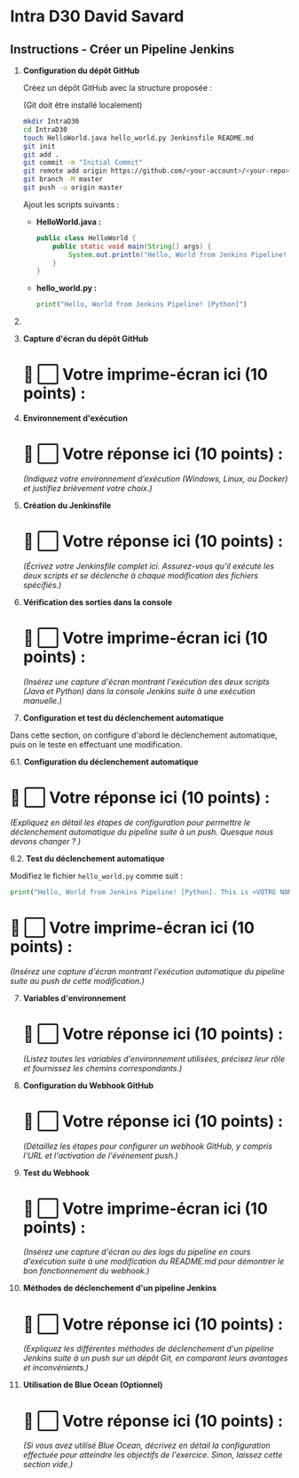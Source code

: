 # Intra D30 David Savard

## Instructions - Créer un Pipeline Jenkins

1. **Configuration du dépôt GitHub**

   Créez un dépôt GitHub avec la structure proposée :
   
   (Git doit être installé localement)

   ```bash
   mkdir IntraD30
   cd IntraD30
   touch HelloWorld.java hello_world.py Jenkinsfile README.md
   git init
   git add .
   git commit -m "Initial Commit"
   git remote add origin https://github.com/<your-account>/<your-repo>.git
   git branch -M master
   git push -u origin master
   ```

   Ajout les scripts suivants :

   - **HelloWorld.java :**
     ```java
     public class HelloWorld {
         public static void main(String[] args) {
             System.out.println("Hello, World from Jenkins Pipeline! [Java]");
         }
     }
     ```

   - **hello_world.py :**
     ```python
     print("Hello, World from Jenkins Pipeline! [Python]")
     ```
2.
3. **Capture d'écran du dépôt GitHub**

   # 📌 **⬜ Votre imprime-écran ici (10 points) :** 
  

4. **Environnement d'exécution**

   # 📌 **⬜ Votre réponse ici (10 points) :**  
   _(Indiquez votre environnement d'exécution (Windows, Linux, ou Docker) et justifiez brièvement votre choix.)_

5. **Création du Jenkinsfile**

   # 📌 **⬜ Votre réponse ici (10 points) :**  
   _(Écrivez votre Jenkinsfile complet ici. Assurez-vous qu'il exécute les deux scripts et se déclenche à chaque modification des fichiers spécifiés.)_

6. **Vérification des sorties dans la console**

   # 📌 **⬜ Votre imprime-écran ici (10 points) :** 
   _(Insérez une capture d'écran montrant l'exécution des deux scripts (Java et Python) dans la console Jenkins suite à une exécution manuelle.)_




7. **Configuration et test du déclenchement automatique**

Dans cette section, on configure d'abord le déclenchement automatique, puis on le teste en effectuant une modification.

   6.1. **Configuration du déclenchement automatique**

   # 📌 **⬜ Votre réponse ici (10 points) :**  
   _(Expliquez en détail les étapes de configuration pour permettre le déclenchement automatique du pipeline suite à un push. Quesque nous devons changer ? )_

   6.2. **Test du déclenchement automatique**
   
   Modifiez le fichier `hello_world.py` comme suit :
   ```python
   print("Hello, World from Jenkins Pipeline! [Python]. This is <VOTRE NOM COMPLET ICI>")
   ```

   # 📌 **⬜ Votre imprime-écran ici (10 points) :**  
   _(Insérez une capture d'écran montrant l'exécution automatique du pipeline suite au push de cette modification.)_





7. **Variables d'environnement**

   # 📌 **⬜ Votre réponse ici (10 points) :**  
   _(Listez toutes les variables d'environnement utilisées, précisez leur rôle et fournissez les chemins correspondants.)_

8. **Configuration du Webhook GitHub**

   # 📌 **⬜ Votre réponse ici (10 points) :**  
   _(Détaillez les étapes pour configurer un webhook GitHub, y compris l'URL et l'activation de l'événement push.)_

9. **Test du Webhook**

   # 📌 **⬜ Votre imprime-écran ici (10 points) :**  
   _(Insérez une capture d'écran ou des logs du pipeline en cours d'exécution suite à une modification du README.md pour démontrer le bon fonctionnement du webhook.)_

10. **Méthodes de déclenchement d'un pipeline Jenkins**

    # 📌 **⬜ Votre réponse ici (10 points) :**  
    _(Expliquez les différentes méthodes de déclenchement d'un pipeline Jenkins suite à un push sur un dépôt Git, en comparant leurs avantages et inconvénients.)_

11. **Utilisation de Blue Ocean (Optionnel)**

    # 📌 **⬜ Votre réponse ici (10 points) :**  
    _(Si vous avez utilisé Blue Ocean, décrivez en détail la configuration effectuée pour atteindre les objectifs de l'exercice. Sinon, laissez cette section vide.)_
